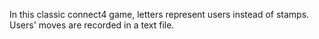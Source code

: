 In this classic connect4 game, letters represent users instead of stamps.                                                                                               
Users' moves are recorded in a text file.
